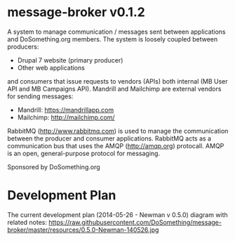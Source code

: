 message-broker v0.1.2
==============

A system to manage communication / messages sent between applications and DoSomething.org members.
The system is loosely coupled between producers:

- Drupal 7 website (primary producer)
- Other web applications

and consumers that issue requests to vendors (APIs) both internal (MB User API and MB Campaigns API). Mandrill and Mailchimp are external vendors for sending messages:

- Mandrill: https://mandrillapp.com
- Mailchimp: http://mailchimp.com/

RabbitMQ (http://www.rabbitmq.com) is used to manage the communication between the producer and consumer applications. RabbitMQ acts as a communication bus that uses the AMQP (http://amqp.org) protocall. AMQP is an open, general-purpose protocol for
messaging.

Sponsored by DoSomething.org


Development Plan
=================
The current development plan (2014-05-26 - Newman v 0.5.0) diagram with related notes:
https://raw.githubusercontent.com/DoSomething/message-broker/master/resources/0.5.0-Newman-140526.jpg

